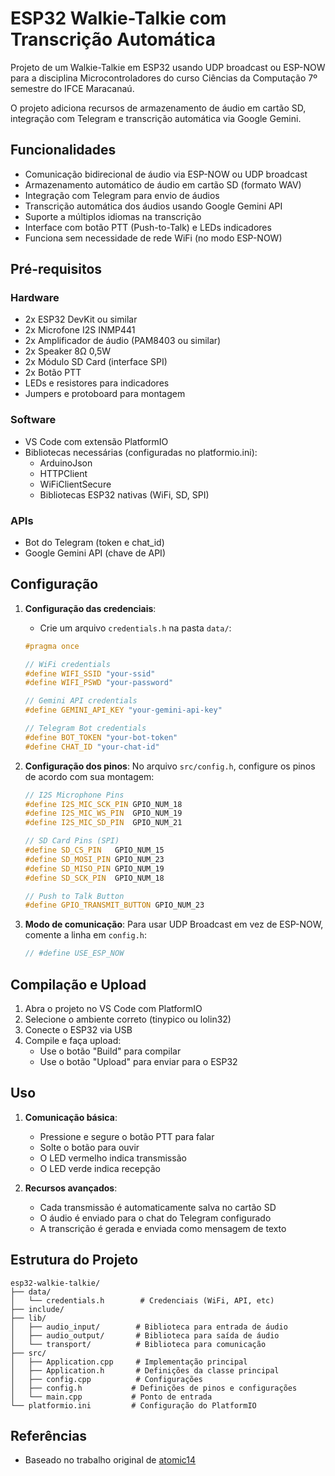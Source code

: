 # ESP32 Walkie-Talkie com Transcrição Automática

Projeto de um Walkie-Talkie em ESP32 usando UDP broadcast ou ESP-NOW para a disciplina Microcontroladores do curso Ciências da Computação 7º semestre do IFCE Maracanaú.

O projeto adiciona recursos de armazenamento de áudio em cartão SD, integração com Telegram e transcrição automática via Google Gemini.

## Funcionalidades

- Comunicação bidirecional de áudio via ESP-NOW ou UDP broadcast
- Armazenamento automático de áudio em cartão SD (formato WAV)
- Integração com Telegram para envio de áudios
- Transcrição automática dos áudios usando Google Gemini API
- Suporte a múltiplos idiomas na transcrição
- Interface com botão PTT (Push-to-Talk) e LEDs indicadores
- Funciona sem necessidade de rede WiFi (no modo ESP-NOW)

## Pré-requisitos

### Hardware

- 2x ESP32 DevKit ou similar
- 2x Microfone I2S INMP441
- 2x Amplificador de áudio (PAM8403 ou similar)
- 2x Speaker 8Ω 0,5W
- 2x Módulo SD Card (interface SPI)
- 2x Botão PTT
- LEDs e resistores para indicadores
- Jumpers e protoboard para montagem

### Software

- VS Code com extensão PlatformIO
- Bibliotecas necessárias (configuradas no platformio.ini):
  - ArduinoJson
  - HTTPClient
  - WiFiClientSecure
  - Bibliotecas ESP32 nativas (WiFi, SD, SPI)

### APIs

- Bot do Telegram (token e chat_id)
- Google Gemini API (chave de API)

## Configuração

1. **Configuração das credenciais**:
   - Crie um arquivo `credentials.h` na pasta `data/`:

   ```cpp
   #pragma once

   // WiFi credentials
   #define WIFI_SSID "your-ssid"
   #define WIFI_PSWD "your-password"

   // Gemini API credentials
   #define GEMINI_API_KEY "your-gemini-api-key"

   // Telegram Bot credentials
   #define BOT_TOKEN "your-bot-token"
   #define CHAT_ID "your-chat-id"
   ```

2. **Configuração dos pinos**:
   No arquivo `src/config.h`, configure os pinos de acordo com sua montagem:

   ```cpp
   // I2S Microphone Pins
   #define I2S_MIC_SCK_PIN GPIO_NUM_18
   #define I2S_MIC_WS_PIN  GPIO_NUM_19
   #define I2S_MIC_SD_PIN  GPIO_NUM_21

   // SD Card Pins (SPI)
   #define SD_CS_PIN   GPIO_NUM_15
   #define SD_MOSI_PIN GPIO_NUM_23
   #define SD_MISO_PIN GPIO_NUM_19
   #define SD_SCK_PIN  GPIO_NUM_18

   // Push to Talk Button
   #define GPIO_TRANSMIT_BUTTON GPIO_NUM_23
   ```

3. **Modo de comunicação**:
   Para usar UDP Broadcast em vez de ESP-NOW, comente a linha em `config.h`:

   ```cpp
   // #define USE_ESP_NOW
   ```

## Compilação e Upload

1. Abra o projeto no VS Code com PlatformIO
2. Selecione o ambiente correto (tinypico ou lolin32)
3. Conecte o ESP32 via USB
4. Compile e faça upload:
   - Use o botão "Build" para compilar
   - Use o botão "Upload" para enviar para o ESP32

## Uso

1. **Comunicação básica**:
   - Pressione e segure o botão PTT para falar
   - Solte o botão para ouvir
   - O LED vermelho indica transmissão
   - O LED verde indica recepção

2. **Recursos avançados**:
   - Cada transmissão é automaticamente salva no cartão SD
   - O áudio é enviado para o chat do Telegram configurado
   - A transcrição é gerada e enviada como mensagem de texto

## Estrutura do Projeto

```plaintext
esp32-walkie-talkie/
├── data/
│   └── credentials.h        # Credenciais (WiFi, API, etc)
├── include/
├── lib/
│   ├── audio_input/        # Biblioteca para entrada de áudio
│   ├── audio_output/       # Biblioteca para saída de áudio
│   └── transport/          # Biblioteca para comunicação
├── src/
│   ├── Application.cpp     # Implementação principal
│   ├── Application.h       # Definições da classe principal
│   ├── config.cpp          # Configurações
│   ├── config.h           # Definições de pinos e configurações
│   └── main.cpp           # Ponto de entrada
└── platformio.ini         # Configuração do PlatformIO
```

## Referências

- Baseado no trabalho original de [atomic14](https://github.com/atomic14/esp32-walkie-talkie)
